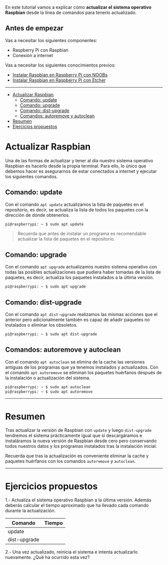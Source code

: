 En este tutorial vamos a explicar cómo **actualizar el sistema operativo Raspbian** desde la línea de comandos para tenerlo actualizado.

## Antes de empezar

Vas a necesitar los siguientes componentes:

- Raspberry Pi con Raspbian
- Conexión a internet

Vas a necesitar los siguientes conocimientos previos:

- [Instalar Raspbian en Raspberry Pi con NOOBs](raspberry_pi-raspbian-noobs)
- [Instalar Raspbian en Raspberry Pi con Etcher](raspberry_pi-raspbian-etcher)

<hr>

<div class="toc">

- [Actualizar Raspbian](#actualizar-raspbian)
  - [Comando: update](#comando-update)
  - [Comando: upgrade](#comando-upgrade)
  - [Comando: dist-upgrade](#comando-dist-upgrade)
  - [Comandos: autoremove y autoclean](#comandos-autoremove-y-autoclean)
- [Resumen](#resumen)
- [Ejercicios propuestos](#ejercicios-propuestos)

</div>

# Actualizar Raspbian

Una de las formas de actualizar y tener al día nuestro sistema operativo Raspbian es hacerlo desde la propia terminal. Para ello, lo único que debemos hacer es asegurarnos de estar conectados a internet y ejecutar los siguientes comandos.

## Comando: update

Con el comando `apt update` actualizamos la lista de paquetes en el repositorio, es decir, se actualiza la lista de todos los paquetes con la dirección de dónde obtenerlos.

```sh
pi@raspberrypi: ~ $ sudo apt update
```

> Recuerda que antes de instalar un programa es recomendable actualizar la lista de paquetes en el repositorio.

## Comando: upgrade

Con el comando `apt upgrade` actualizamos nuestro sistema operativo con todas las posibles actualizaciones que pudiera haber tomadas de la lista de paquetes, es decir, actualiza los paquetes instalados a la última versión.

```sh
pi@raspberrypi: ~ $ sudo apt upgrade
```

## Comando: dist-upgrade

Con el comando `apt dist-upgrade` realizamos las mismas acciones que el anterior pero adicionalmente también es capaz de añadir paquetes no instalados o eliminar los obsoletos.

```sh
pi@raspberrypi: ~ $ sudo apt dist-upgrade
```

## Comandos: autoremove y autoclean

Con el comando `apt autoclean` se elimina de la cache las versiones antiguas de los programas que ya tenemos instalados y actualizados. Con el comando `apt autoremove` se eliminan los paquetes huérfanos después de la instalación o actualización del sistema.

```sh
pi@raspberrypi: ~ $ sudo apt autoclean
pi@raspberrypi: ~ $ sudo apt autoremove
```

---

# Resumen

Tras actualizar la versión de Raspbian con `update` y luego `dist-upgrade` tendremos el sistema prácticamente igual que si descargáramos e instaláramos la nueva versión de Raspbian desde cero pero conservando todos nuestros datos y los programas instalados tras la instalación inicial.

Recuerda que tras la actualización es conveniente eliminar la cache y paquetes huérfanos con los comandos `autoremove` y `autoclean`.

---

# Ejercicios propuestos

1.- Actualiza el sistema operativo Raspbian a la última versión. Además deberás calcular el tiempo aproximado que ha llevado cada comando durante la actualización.

| Comando      | Tiempo |
| ------------ | ------ |
| update       |        |
| dist-upgrade |        |


2.- Una vez actualizado, reinicia el sistema e intenta actualizarlo nuevamente. ¿Qué ha ocurrido esta vez?
